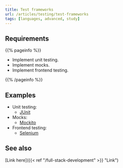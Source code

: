 ```yaml
---
title: Test frameworks
url: /articles/testing/test-frameworks
tags: [languages, advanced, study]
---
```


## Requirements

{{% pageinfo %}}

* Implement unit testing.
* Implement mocks.
* Implement frontend testing.

{{% /pageinfo %}}

## Examples

* Unit testing:
  * [JUnit](https://junit.org/junit5/)
* Mocks:
  * [Mockito](https://site.mockito.org/)
* Frontend testing:
  * [Selenium](https://www.selenium.dev/)

## See also

[Link here]({{< ref "/full-stack-development" >}} "Link")
